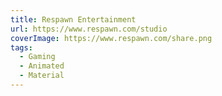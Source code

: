 ```yaml
---
title: Respawn Entertainment
url: https://www.respawn.com/studio
coverImage: https://www.respawn.com/share.png
tags:
  - Gaming
  - Animated
  - Material
---
```

